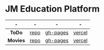 # JM Education Platform

|     -      |                         -                         |                           -                           |                       -                        |
| :--------: | :-----------------------------------------------: | :---------------------------------------------------: | :--------------------------------------------: |
|  **ToDo**  |  [repo](https://github.com/SaniRouke/todo-React)  |  [gh-pages](https://sanirouke.github.io/todo-React/)  |  [vercel](https://todo.sanirouke.vercel.app/)  |
| **Movies** | [repo](https://github.com/SaniRouke/movies-React) | [gh-pages](https://sanirouke.github.io/movies-React/) | [vercel](https://movies.sanirouke.vercel.app/) |
